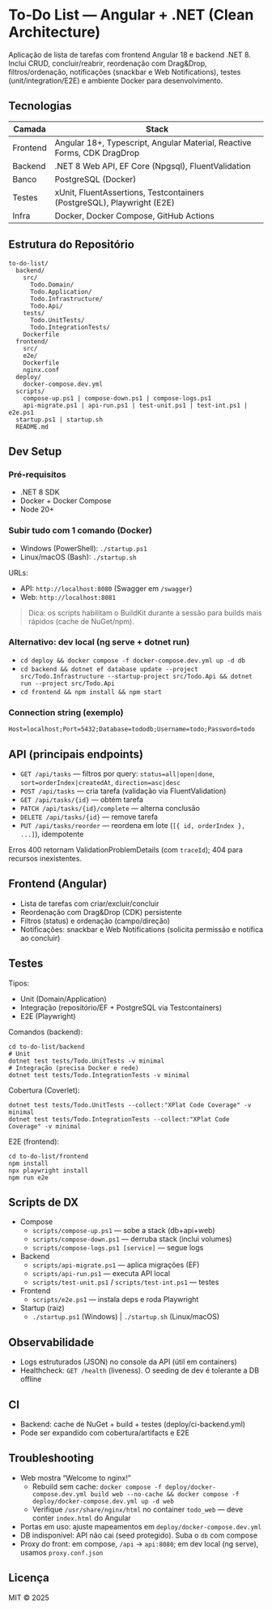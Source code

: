 # To‑Do List — Angular + .NET (Clean Architecture)

Aplicação de lista de tarefas com frontend Angular 18 e backend .NET 8. Inclui CRUD, concluir/reabrir, reordenação com Drag&Drop, filtros/ordenação, notificações (snackbar e Web Notifications), testes (unit/integration/E2E) e ambiente Docker para desenvolvimento.

## Tecnologias

| Camada   | Stack |
|---|---|
| Frontend | Angular 18+, Typescript, Angular Material, Reactive Forms, CDK DragDrop |
| Backend  | .NET 8 Web API, EF Core (Npgsql), FluentValidation |
| Banco    | PostgreSQL (Docker) |
| Testes   | xUnit, FluentAssertions, Testcontainers (PostgreSQL), Playwright (E2E) |
| Infra    | Docker, Docker Compose, GitHub Actions |

## Estrutura do Repositório

```
to-do-list/
  backend/
    src/
      Todo.Domain/
      Todo.Application/
      Todo.Infrastructure/
      Todo.Api/
    tests/
      Todo.UnitTests/
      Todo.IntegrationTests/
    Dockerfile
  frontend/
    src/
    e2e/
    Dockerfile
    nginx.conf
  deploy/
    docker-compose.dev.yml
  scripts/
    compose-up.ps1 | compose-down.ps1 | compose-logs.ps1
    api-migrate.ps1 | api-run.ps1 | test-unit.ps1 | test-int.ps1 | e2e.ps1
  startup.ps1 | startup.sh
  README.md
```

## Dev Setup

### Pré‑requisitos
- .NET 8 SDK
- Docker + Docker Compose
- Node 20+

### Subir tudo com 1 comando (Docker)
- Windows (PowerShell): `./startup.ps1`
- Linux/macOS (Bash): `./startup.sh`

URLs:
- API: `http://localhost:8080` (Swagger em `/swagger`)
- Web: `http://localhost:8081`

> Dica: os scripts habilitam o BuildKit durante a sessão para builds mais rápidos (cache de NuGet/npm).

### Alternativo: dev local (ng serve + dotnet run)
- `cd deploy && docker compose -f docker-compose.dev.yml up -d db`
- `cd backend && dotnet ef database update --project src/Todo.Infrastructure --startup-project src/Todo.Api && dotnet run --project src/Todo.Api`
- `cd frontend && npm install && npm start`

### Connection string (exemplo)
```
Host=localhost;Port=5432;Database=tododb;Username=todo;Password=todo
```

## API (principais endpoints)
- `GET /api/tasks` — filtros por query: `status=all|open|done`, `sort=orderIndex|createdAt`, `direction=asc|desc`
- `POST /api/tasks` — cria tarefa (validação via FluentValidation)
- `GET /api/tasks/{id}` — obtém tarefa
- `PATCH /api/tasks/{id}/complete` — alterna conclusão
- `DELETE /api/tasks/{id}` — remove tarefa
- `PUT /api/tasks/reorder` — reordena em lote (`[{ id, orderIndex }, ...]`), idempotente

Erros 400 retornam ValidationProblemDetails (com `traceId`); 404 para recursos inexistentes.

## Frontend (Angular)
- Lista de tarefas com criar/excluir/concluir
- Reordenação com Drag&Drop (CDK) persistente
- Filtros (status) e ordenação (campo/direção)
- Notificações: snackbar e Web Notifications (solicita permissão e notifica ao concluir)

## Testes

Tipos:
- Unit (Domain/Application)
- Integração (repositório/EF + PostgreSQL via Testcontainers)
- E2E (Playwright)

Comandos (backend):
```
cd to-do-list/backend
# Unit
dotnet test tests/Todo.UnitTests -v minimal
# Integração (precisa Docker e rede)
dotnet test tests/Todo.IntegrationTests -v minimal
```

Cobertura (Coverlet):
```
dotnet test tests/Todo.UnitTests --collect:"XPlat Code Coverage" -v minimal
dotnet test tests/Todo.IntegrationTests --collect:"XPlat Code Coverage" -v minimal
```

E2E (frontend):
```
cd to-do-list/frontend
npm install
npx playwright install
npm run e2e
```

## Scripts de DX
- Compose
  - `scripts/compose-up.ps1` — sobe a stack (db+api+web)
  - `scripts/compose-down.ps1` — derruba stack (inclui volumes)
  - `scripts/compose-logs.ps1 [service]` — segue logs
- Backend
  - `scripts/api-migrate.ps1` — aplica migrações (EF)
  - `scripts/api-run.ps1` — executa API local
  - `scripts/test-unit.ps1` / `scripts/test-int.ps1` — testes
- Frontend
  - `scripts/e2e.ps1` — instala deps e roda Playwright
- Startup (raiz)
  - `./startup.ps1` (Windows) | `./startup.sh` (Linux/macOS)

## Observabilidade
- Logs estruturados (JSON) no console da API (útil em containers)
- Healthcheck: `GET /health` (liveness). O seeding de dev é tolerante a DB offline

## CI
- Backend: cache de NuGet + build + testes (deploy/ci-backend.yml)
- Pode ser expandido com cobertura/artifacts e E2E

## Troubleshooting
- Web mostra “Welcome to nginx!”
  - Rebuild sem cache: `docker compose -f deploy/docker-compose.dev.yml build web --no-cache && docker compose -f deploy/docker-compose.dev.yml up -d web`
  - Verifique `/usr/share/nginx/html` no container `todo_web` — deve conter `index.html` do Angular
- Portas em uso: ajuste mapeamentos em `deploy/docker-compose.dev.yml`
- DB indisponível: API não cai (seed protegido). Suba o `db` com compose
- Proxy do front: em compose, `/api` → `api:8080`; em dev local (ng serve), usamos `proxy.conf.json`

## Licença
MIT © 2025

